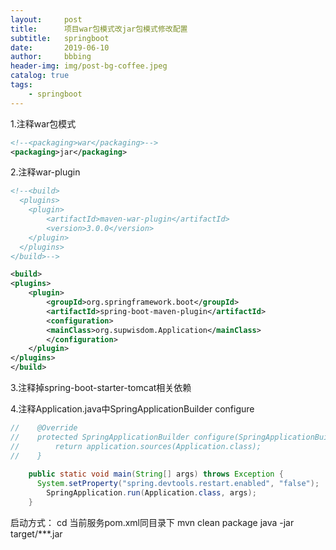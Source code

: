 ```yaml
---
layout:     post
title:      项目war包模式改jar包模式修改配置
subtitle:   springboot
date:       2019-06-10
author:     bbbing
header-img: img/post-bg-coffee.jpeg
catalog: true
tags:
    - springboot
---
```

1.注释war包模式
```xml
<!--<packaging>war</packaging>-->
<packaging>jar</packaging>
```

2.注释war-plugin
```xml
<!--<build>
  <plugins>
    <plugin>
        <artifactId>maven-war-plugin</artifactId>
        <version>3.0.0</version>
    </plugin>
  </plugins>
</build>-->

<build>
<plugins>
    <plugin>
        <groupId>org.springframework.boot</groupId>
        <artifactId>spring-boot-maven-plugin</artifactId>
        <configuration>
        <mainClass>org.supwisdom.Application</mainClass> 
        </configuration>
    </plugin>
</plugins>
</build>
```

3.注释掉spring-boot-starter-tomcat相关依赖

4.注释Application.java中SpringApplicationBuilder configure

```java
//    @Override
//    protected SpringApplicationBuilder configure(SpringApplicationBuilder application) {
//        return application.sources(Application.class);
//    }
    
    public static void main(String[] args) throws Exception {
      System.setProperty("spring.devtools.restart.enabled", "false");
        SpringApplication.run(Application.class, args);
    }
```

启动方式：
cd 当前服务pom.xml同目录下
mvn clean package
java -jar target/***.jar